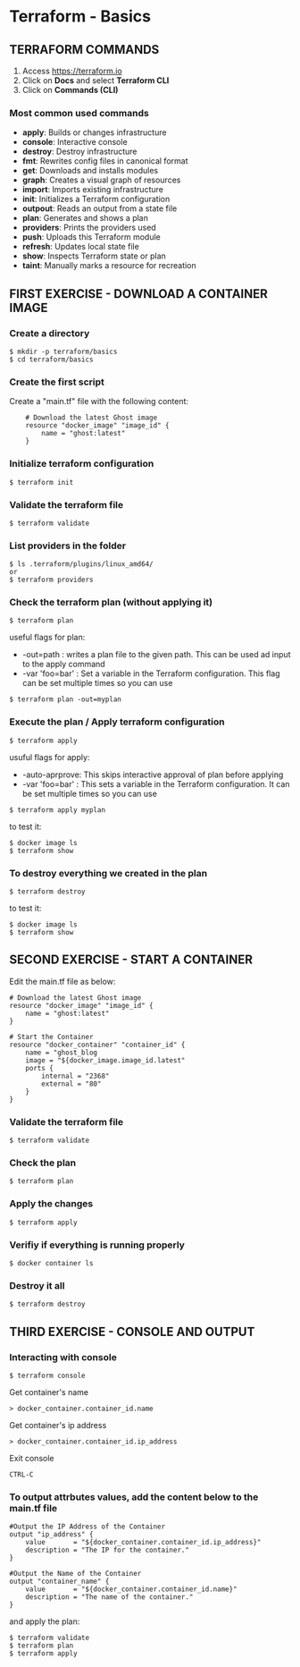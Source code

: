 # Terraform - Basics

## TERRAFORM COMMANDS

1. Access https://terraform.io
2. Click on **Docs** and select **Terraform CLI**
3. Click on **Commands (CLI)**

### Most common used commands
- **apply**: Builds or changes infrastructure
- **console**: Interactive console
- **destroy**: Destroy infrastructure
- **fmt**: Rewrites config files in canonical format
- **get**: Downloads and installs modules
- **graph**: Creates a visual graph of resources
- **import**: Imports existing infrastructure
- **init**: Initializes a Terraform configuration
- **outpout**: Reads an output from a state file
- **plan**: Generates and shows a plan
- **providers**: Prints the providers used
- **push**: Uploads this Terraform module
- **refresh**: Updates local state file
- **show**: Inspects Terraform state or plan
- **taint**: Manually marks a resource for recreation

## FIRST EXERCISE - DOWNLOAD A CONTAINER IMAGE

### Create a directory
```
$ mkdir -p terraform/basics
$ cd terraform/basics
```

### Create the first script
Create a "main.tf" file with the following content:
```
	# Download the latest Ghost image
	resource "docker_image" "image_id" {
		name = "ghost:latest"
	}
```

### Initialize terraform configuration
```
$ terraform init
```

### Validate the terraform file
```
$ terraform validate
```

### List providers in the folder
```
$ ls .terraform/plugins/linux_amd64/
or
$ terraform providers
```

### Check the terraform plan (without applying it)
```
$ terraform plan
```

useful flags for plan:
- -out=path : writes a plan file to the given path. This can be used ad input to the apply command
- -var 'foo=bar' : Set a variable in the Terraform configuration. This flag can be set multiple times
so you can use

```
$ terraform plan -out=myplan
```

### Execute the plan / Apply terraform configuration

```
$ terraform apply
```

usuful flags for apply:
- -auto-aprprove: This skips interactive approval of plan before applying
- -var 'foo=bar' : This sets a variable in the Terraform configuration. It can be set multiple times
so you can use

```
$ terraform apply myplan
```

to test it:

```
$ docker image ls
$ terraform show
```

### To destroy everything we created in the plan
```
$ terraform destroy
```

to test it:

```
$ docker image ls
$ terraform show
```

## SECOND EXERCISE - START A CONTAINER

Edit the main.tf file as below:

```
# Download the latest Ghost image
resource "docker_image" "image_id" {
	name = "ghost:latest"
}

# Start the Container
resource "docker_container" "container_id" {
	name = "ghost_blog
	image = "${docker_image.image_id.latest"
	ports {
		internal = "2368"
		external = "80"
	}
}
```

### Validate the terraform file
```
$ terraform validate
```

### Check the plan
```
$ terraform plan
```

### Apply the changes
```
$ terraform apply
```

### Verifiy if everything is running properly
```
$ docker container ls
```

### Destroy it all
```
$ terraform destroy
```

## THIRD EXERCISE - CONSOLE AND OUTPUT

### Interacting with console
```
$ terraform console
```

Get container's name
```
> docker_container.container_id.name
```

Get container's ip address
```
> docker_container.container_id.ip_address
```

Exit console
```
CTRL-C
```

### To output attrbutes values, add the content below to the main.tf file
```
#Output the IP Address of the Container
output "ip_address" {
	value       = "${docker_container.container_id.ip_address}"
	description = "The IP for the container."
}

#Output the Name of the Container
output "container_name" {
	value       = "${docker_container.container_id.name}"
	description = "The name of the container."
}
```

and apply the plan:

```
$ terraform validate
$ terraform plan
$ terraform apply
```
